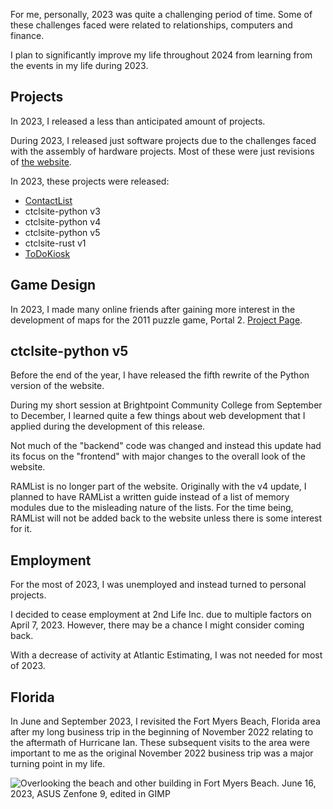 For me, personally, 2023 was quite a challenging period of time. Some of these challenges faced were related to relationships, computers and finance.

I plan to significantly improve my life throughout 2024 from learning from the events in my life during 2023.

## Projects
In 2023, I released a less than anticipated amount of projects.

During 2023, I released just software projects due to the challenges faced with the assembly of hardware projects. Most of these were just revisions of [the website](/projects/ctclsite/).

In 2023, these projects were released:

- [ContactList](/projects/contactlist/)
- ctclsite-python v3
- ctclsite-python v4
- ctclsite-python v5
- ctclsite-rust v1
- [ToDoKiosk](/projects/todokiosk/)

## Game Design
In 2023, I made many online friends after gaining more interest in the development of maps for the 2011 puzzle game, Portal 2. [Project Page](/projects/p2maps/).

## ctclsite-python v5
Before the end of the year, I have released the fifth rewrite of the Python version of the website.

During my short session at Brightpoint Community College from September to December, I learned quite a few things about web development that I applied during the development of this release.

Not much of the "backend" code was changed and instead this update had its focus on the "frontend" with major changes to the overall look of the website.

RAMList is no longer part of the website. Originally with the v4 update, I planned to have RAMList a written guide instead of a list of memory modules due to the misleading nature of the lists. For the time being, RAMList will not be added back to the website unless there is some interest for it.

## Employment
For the most of 2023, I was unemployed and instead turned to personal projects.

I decided to cease employment at 2nd Life Inc. due to multiple factors on April 7, 2023. However, there may be a chance I might consider coming back.

With a decrease of activity at Atlantic Estimating, I was not needed for most of 2023.

## Florida

In June and September 2023, I revisited the Fort Myers Beach, Florida area after my long business trip in the beginning of November 2022 relating to the aftermath of Hurricane Ian. These subsequent visits to the area were important to me as the original November 2022 business trip was a major turning point in my life.


<img src="/static/pages/blog/2/fmb_1.webp" title="Overlooking the beach and other building in Fort Myers Beach. June 16, 2023, ASUS Zenfone 9, edited in GIMP" alt="Overlooking the beach and other building in Fort Myers Beach. June 16, 2023, ASUS Zenfone 9, edited in GIMP"/>

